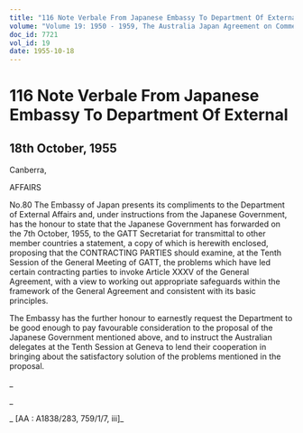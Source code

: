 ```yaml
---
title: "116 Note Verbale From Japanese Embassy To Department Of External"
volume: "Volume 19: 1950 - 1959, The Australia Japan Agreement on Commerce"
doc_id: 7721
vol_id: 19
date: 1955-10-18
---
```


# 116 Note Verbale From Japanese Embassy To Department Of External

## 18th October, 1955

Canberra, 

AFFAIRS

No.80 The Embassy of Japan presents its compliments to the Department of External Affairs and, under instructions from the Japanese Government, has the honour to state that the Japanese Government has forwarded on the 7th October, 1955, to the GATT Secretariat for transmittal to other member countries a statement, a copy of which is herewith enclosed, proposing that the CONTRACTING PARTIES should examine, at the Tenth Session of the General Meeting of GATT, the problems which have led certain contracting parties to invoke Article XXXV of the General Agreement, with a view to working out appropriate safeguards within the framework of the General Agreement and consistent with its basic principles.

The Embassy has the further honour to earnestly request the Department to be good enough to pay favourable consideration to the proposal of the Japanese Government mentioned above, and to instruct the Australian delegates at the Tenth Session at Geneva to lend their cooperation in bringing about the satisfactory solution of the problems mentioned in the proposal.

_

_

_ [AA : A1838/283, 759/1/7, iii]_
